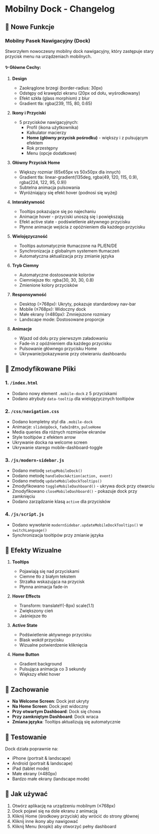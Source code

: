 # Mobilny Dock - Changelog

## 🎉 Nowe Funkcje

### Mobilny Pasek Nawigacyjny (Dock)

Stworzyłem nowoczesny mobilny dock nawigacyjny, który zastępuje stary przycisk menu na urządzeniach mobilnych.

#### ✨ Główne Cechy:

1. **Design**
   - Zaokrąglone brzegi (border-radius: 30px)
   - Odstępy od krawędzi ekranu (20px od dołu, wyśrodkowany)
   - Efekt szkła (glass morphism) z blur
   - Gradient tła: rgba(239, 115, 80, 0.65)

2. **Ikony i Przyciski**
   - 5 przycisków nawigacyjnych:
     * Profil (ikona użytkownika)
     * Kalkulator macierzy
     * **Home (główny przycisk pośrodku)** - większy i z pulsującym efektem
     * Rok przestępny
     * Menu (opcje dodatkowe)

3. **Główny Przycisk Home**
   - Większy rozmiar (65x65px vs 50x50px dla innych)
   - Gradient tła: linear-gradient(135deg, rgba(49, 120, 115, 0.9), rgba(224, 122, 95, 0.9))
   - Subtelna animacja pulsowania
   - Wyróżniający się efekt hover (podnosi się wyżej)

4. **Interaktywność**
   - Tooltips pokazujące się po najechaniu
   - Animacje hover - przyciski unoszą się i powiększają
   - Efekt active state - podświetlenie aktywnego przycisku
   - Płynne animacje wejścia z opóźnieniem dla każdego przycisku

5. **Wielojęzyczność**
   - Tooltips automatycznie tłumaczone na PL/EN/DE
   - Synchronizacja z globalnym systemem tłumaczeń
   - Automatyczna aktualizacja przy zmianie języka

6. **Tryb Ciemny**
   - Automatyczne dostosowanie kolorów
   - Ciemniejsze tło: rgba(30, 30, 30, 0.8)
   - Zmienione kolory przycisków

7. **Responsywność**
   - Desktop (>768px): Ukryty, pokazuje standardowy nav-bar
   - Mobile (≤768px): Widoczny dock
   - Małe ekrany (≤480px): Zmniejszone rozmiary
   - Landscape mode: Dostosowane proporcje

8. **Animacje**
   - Wjazd od dołu przy pierwszym załadowaniu
   - Fade-in z opóźnieniem dla każdego przycisku
   - Pulsowanie głównego przycisku Home
   - Ukrywanie/pokazywanie przy otwieraniu dashboardu

## 📝 Zmodyfikowane Pliki

### 1. `/index.html`
- Dodano nowy element `.mobile-dock` z 5 przyciskami
- Dodano atrybuty `data-tooltip` dla wielojęzycznych tooltipów

### 2. `/css/navigation.css`
- Dodano kompletny styl dla `.mobile-dock`
- Animacje: `slideUpDock`, `fadeInBtn`, `pulseHome`
- Media queries dla różnych rozmiarów ekranów
- Style tooltipów z efektem arrow
- Ukrywanie docka na welcome screen
- Ukrywanie starego mobile-dashboard-toggle

### 3. `/js/modern-sidebar.js`
- Dodano metodę `setupMobileDock()`
- Dodano metodę `handleDockAction(action, event)`
- Dodano metodę `updateMobileDockTooltips()`
- Zmodyfikowano `toggleMobileDashboard()` - ukrywa dock przy otwarciu
- Zmodyfikowano `closeMobileDashboard()` - pokazuje dock przy zamknięciu
- Dodano zarządzanie klasą `active` dla przycisków

### 4. `/js/script.js`
- Dodano wywołanie `modernSidebar.updateMobileDockTooltips()` w `switchLanguage()`
- Synchronizacja tooltipów przy zmianie języka

## 🎨 Efekty Wizualne

1. **Tooltips**
   - Pojawiają się nad przyciskami
   - Ciemne tło z białym tekstem
   - Strzałka wskazująca na przycisk
   - Płynna animacja fade-in

2. **Hover Effects**
   - Transform: translateY(-8px) scale(1.1)
   - Zwiększony cień
   - Jaśniejsze tło

3. **Active State**
   - Podświetlenie aktywnego przycisku
   - Blask wokół przycisku
   - Wizualne potwierdzenie kliknięcia

4. **Home Button**
   - Gradient background
   - Pulsująca animacja co 3 sekundy
   - Większy efekt hover

## 🔧 Zachowanie

- **Na Welcome Screen**: Dock jest ukryty
- **Na Home Screen**: Dock jest widoczny
- **Przy otwartym Dashboard**: Dock się chowa
- **Przy zamkniętym Dashboard**: Dock wraca
- **Zmiana języka**: Tooltips aktualizują się automatycznie

## 📱 Testowanie

Dock działa poprawnie na:
- iPhone (portrait & landscape)
- Android (portrait & landscape)
- iPad (tablet mode)
- Małe ekrany (≤480px)
- Bardzo małe ekrany (landscape mode)

## 🚀 Jak używać

1. Otwórz aplikację na urządzeniu mobilnym (≤768px)
2. Dock pojawi się na dole ekranu z animacją
3. Kliknij Home (środkowy przycisk) aby wrócić do strony głównej
4. Kliknij inne ikony aby nawigować
5. Kliknij Menu (kropki) aby otworzyć pełny dashboard
